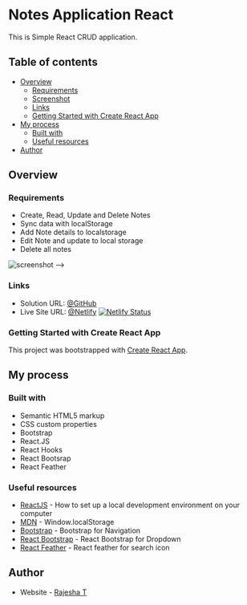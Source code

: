 # Notes Application React

This is Simple React CRUD application.

## Table of contents

- [Overview](#overview)
  - [Requirements](#requirements)
  - [Screenshot](#screenshot)
  - [Links](#links)
  - [Getting Started with Create React App](#getting-started-with-create-react-app)
- [My process](#my-process)
  - [Built with](#built-with)
  - [Useful resources](#useful-resources)
- [Author](#author)

## Overview

### Requirements

- Create, Read, Update and Delete Notes
- Sync data with localStorage
- Add Note details to localstorage
- Edit Note and update to local storage
- Delete all notes

<!-- <!-- ### Screenshot -->

![screenshot](/src/screenshots/screenshot.jpeg) -->

### Links

- Solution URL: [@GitHub](https://github.com/RajeshxD/Notes-Application)
- Live Site URL: [@Netlify](https://notes-rajesha.netlify.app/)
  [![Netlify Status](https://api.netlify.com/api/v1/badges/bf32737d-afbf-4360-a315-fec90aa06de0/deploy-status)](https://notes-rajesha.netlify.app/)

### Getting Started with Create React App

This project was bootstrapped with [Create React App](https://github.com/facebook/create-react-app).

## My process

### Built with

- Semantic HTML5 markup
- CSS custom properties
- Bootstrap
- React.JS
- React Hooks
- React Bootsrap
- React Feather

### Useful resources

- [ReactJS](https://reactjs.org/tutorial/tutorial.html) - How to set up a local development environment on your computer
- [MDN](https://developer.mozilla.org/en-US/docs/Web/API/Window/localStorage) - Window.localStorage
- [Bootstrap](https://getbootstrap.com/docs/5.2/components/navbar/) - Bootstrap for Navigation
- [React Bootstrap](https://react-bootstrap.netlify.app/components/dropdowns/) - React Bootstrap for Dropdown
- [React Feather](https://feathericons.com/?query=search) - React feather for search icon

## Author

- Website - [Rajesha T](https://rajesha.netlify.app/)
